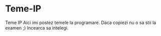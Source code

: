 # Teme-IP
Teme IP
Aici imi postez temele la programare.
Daca copiezi nu o sa stii la examen ;)
Incearca sa intelegi.
